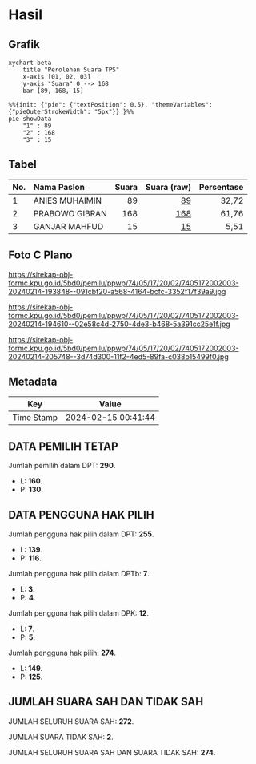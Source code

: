 # Hasil

## Grafik

```mermaid
xychart-beta
    title "Perolehan Suara TPS"
    x-axis [01, 02, 03]
    y-axis "Suara" 0 --> 168
    bar [89, 168, 15]
```

```mermaid
%%{init: {"pie": {"textPosition": 0.5}, "themeVariables": {"pieOuterStrokeWidth": "5px"}} }%%
pie showData
    "1" : 89
    "2" : 168
    "3" : 15
```

## Tabel

| No. | Nama Paslon    | Suara | Suara (raw) | Persentase |
|:--- |:-------------- | -----:| -----------:| ----------:|
| 1   | ANIES MUHAIMIN | 89    | [89][p-1]   | 32,72      |
| 2   | PRABOWO GIBRAN | 168   | [168][p-2]  | 61,76      |
| 3   | GANJAR MAHFUD  | 15    | [15][p-3]   | 5,51       |


[p-1]: https://github.com/gigit-pemilu/pemilu-2024-74-sulawesi-tenggara/blob/main/pilpres/hitung-suara/sub/74-sulawesi-tenggara/sub/05-konawe-selatan/sub/17-buke/sub/2002-anggokoti/sub/003-tps/sub/paslon-1.txt
[p-2]: https://github.com/gigit-pemilu/pemilu-2024-74-sulawesi-tenggara/blob/main/pilpres/hitung-suara/sub/74-sulawesi-tenggara/sub/05-konawe-selatan/sub/17-buke/sub/2002-anggokoti/sub/003-tps/sub/paslon-2.txt
[p-3]: https://github.com/gigit-pemilu/pemilu-2024-74-sulawesi-tenggara/blob/main/pilpres/hitung-suara/sub/74-sulawesi-tenggara/sub/05-konawe-selatan/sub/17-buke/sub/2002-anggokoti/sub/003-tps/sub/paslon-3.txt

## Foto C Plano

https://sirekap-obj-formc.kpu.go.id/5bd0/pemilu/ppwp/74/05/17/20/02/7405172002003-20240214-193848--091cbf20-a568-4164-bcfc-3352f17f39a9.jpg

https://sirekap-obj-formc.kpu.go.id/5bd0/pemilu/ppwp/74/05/17/20/02/7405172002003-20240214-194610--02e58c4d-2750-4de3-b468-5a391cc25e1f.jpg

https://sirekap-obj-formc.kpu.go.id/5bd0/pemilu/ppwp/74/05/17/20/02/7405172002003-20240214-205748--3d74d300-11f2-4ed5-89fa-c038b15499f0.jpg


## Metadata

| Key        | Value               |
| ---------- | ------------------- |
| Time Stamp | 2024-02-15 00:41:44 |


## DATA PEMILIH TETAP

Jumlah pemilih dalam DPT: **290**.
 * L: **160**.
 * P: **130**.

## DATA PENGGUNA HAK PILIH

Jumlah pengguna hak pilih dalam DPT: **255**.
 * L: **139**.
 * P: **116**.

Jumlah pengguna hak pilih dalam DPTb: **7**.
 * L: **3**.
 * P: **4**.

Jumlah pengguna hak pilih dalam DPK: **12**.
 * L: **7**.
 * P: **5**.

Jumlah pengguna hak pilih: **274**.
 * L: **149**.
 * P: **125**.

## JUMLAH SUARA SAH DAN TIDAK SAH

JUMLAH SELURUH SUARA SAH: **272**.

JUMLAH SUARA TIDAK SAH: **2**.

JUMLAH SELURUH SUARA SAH DAN SUARA TIDAK SAH: **274**.


